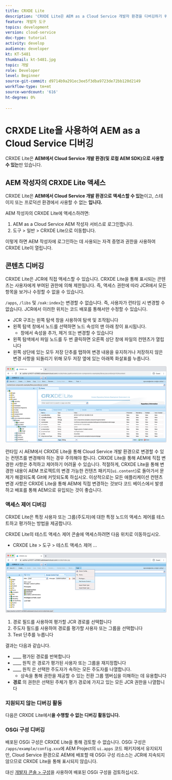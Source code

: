 ```yaml
---
title: CRXDE Lite
description: 'CRXDE Lite은 AEM as a Cloud Service 개발자 환경을 디버깅하기 위한 고전적이지만 강력한 도구입니다. CRXDE Lite은 디버깅이 모든 리소스 및 속성을 검사하거나 JCR의 가변 부분을 조작하고 권한을 조사하는 데 도움이 되는 기능을 제공합니다. '
feature: 개발자 도구
topics: development
version: cloud-service
doc-type: tutorial
activity: develop
audience: developer
kt: KT-5481
thumbnail: kt-5481.jpg
topic: 개발
role: Developer
level: Beginner
source-git-commit: d9714b9a291ec3ee5f3dba9723de72bb120d2149
workflow-type: tm+mt
source-wordcount: '616'
ht-degree: 0%

---
```



# CRXDE Lite을 사용하여 AEM as a Cloud Service 디버깅

CRXDE Lite은 __AEM에서 Cloud Service 개발 환경(및 로컬 AEM SDK)으로 사용할 수 있는__&#x200B;만 있습니다.

## AEM 작성자의 CRXDE Lite 액세스

CRXDE Lite은 __AEM에서 Cloud Service 개발 환경으로 액세스할 수 있는__&#x200B;이고, 스테이지 또는 프로덕션 환경에서 사용할 수 없는 __입니다.__

AEM 작성자의 CRXDE Lite에 액세스하려면:

1. AEM as a Cloud Service AEM 작성자 서비스로 로그인합니다.
1. 도구 > 일반 > CRXDE Lite으로 이동합니다.

이렇게 하면 AEM 작성자에 로그인하는 데 사용되는 자격 증명과 권한을 사용하여 CRXDE Lite이 열립니다.

## 콘텐츠 디버깅

CRXDE Lite은 JCR에 직접 액세스할 수 있습니다. CRXDE Lite을 통해 표시되는 콘텐츠는 사용자에게 부여된 권한에 의해 제한됩니다. 즉, 액세스 권한에 따라 JCR에서 모든 항목을 보거나 수정할 수 없을 수 있습니다.

`/apps`, `/libs` 및 `/oak:index`는 변경할 수 없습니다. 즉, 사용자가 런타임 시 변경할 수 없습니다. JCR에서 이러한 위치는 코드 배포를 통해서만 수정할 수 있습니다.

+ JCR 구조는 왼쪽 탐색 창을 사용하여 탐색 및 조작됩니다
+ 왼쪽 탐색 창에서 노드를 선택하면 노드 속성의 맨 아래 창이 표시됩니다.
   + 창에서 속성을 추가, 제거 또는 변경할 수 있습니다
+ 왼쪽 탐색에서 파일 노드를 두 번 클릭하면 오른쪽 상단 창에 파일의 컨텐츠가 열립니다
+ 왼쪽 상단에 있는 모두 저장 단추를 탭하여 변경 내용을 유지하거나 저장하지 않은 변경 사항을 되돌리기 위해 모두 저장 옆에 있는 아래쪽 화살표를 누릅니다.

![CRXDE Lite - 컨텐츠 디버깅](./assets/crxde-lite/debugging-content.png)

런타임 시 AEM에서 CRXDE Lite을 통해 Cloud Service 개발 환경으로 변경할 수 있는 컨텐츠를 변경해야 하는 경우 주의해야 합니다.
CRXDE Lite을 통해 AEM에 직접 변경한 사항은 추적하고 제어하기 어려울 수 있습니다. 적절하게, CRXDE Lite을 통해 변경한 내용이 AEM 프로젝트의 변경 가능한 컨텐츠 패키지(`ui.content`)로 돌아가서 문제가 해결되도록 Git에 커밋되도록 하십시오. 이상적으로는 모든 애플리케이션 컨텐츠 변경 사항은 CRXDE Lite을 통해 AEM에 직접 변경하는 것보다 코드 베이스에서 발생하고 배포를 통해 AEM으로 유입되는 것이 좋습니다.

### 액세스 제어 디버깅

CRXDE Lite은 특정 사용자 또는 그룹(주도자)에 대한 특정 노드의 액세스 제어를 테스트하고 평가하는 방법을 제공합니다.

CRXDE Lite의 테스트 액세스 제어 콘솔에 액세스하려면 다음 위치로 이동하십시오.

+ CRXDE Lite > 도구 > 테스트 액세스 제어 ...

![CRXDE Lite - 테스트 액세스 제어](./assets/crxde-lite/permissions__test-access-control.png)

1. 경로 필드를 사용하여 평가할 JCR 경로를 선택합니다
1. 주도자 필드를 사용하여 경로를 평가할 사용자 또는 그룹을 선택합니다
1. Test 단추를 누릅니다

결과는 다음과 같습니다.

+ ____ 평가된 경로를 반복합니다
+ ____ 원칙 은 경로가 평가된 사용자 또는 그룹을 재지정합니다
+ ____ 원칙 은 선택한 주도자가 속하는 모든 주도자를 나열합니다.
   + 상속을 통해 권한을 제공할 수 있는 전환 그룹 멤버십을 이해하는 데 유용합니다
+ __경로__ 의 권한은 선택된 주체가 평가 경로에 가지고 있는 모든 JCR 권한을 나열합니다

### 지원되지 않는 디버깅 활동

다음은 CRXDE Lite에서&#x200B;__을 수행할 수 없는 디버깅 활동입니다.__

### OSGi 구성 디버깅

배포된 OSGi 구성은 CRXDE Lite을 통해 검토할 수 없습니다. OSGi 구성은 `/apps/example/config.xxx`에 AEM Project의 `ui.apps` 코드 패키지에서 유지되지만, Cloud Service 환경으로 AEM에 배포할 때 OSGi 구성 리소스는 JCR에 지속되지 않으므로 CRXDE Lite을 통해 표시되지 않습니다.

대신 [개발자 콘솔 > 구성](./developer-console.md#configurations)을 사용하여 배포된 OSGi 구성을 검토하십시오.
